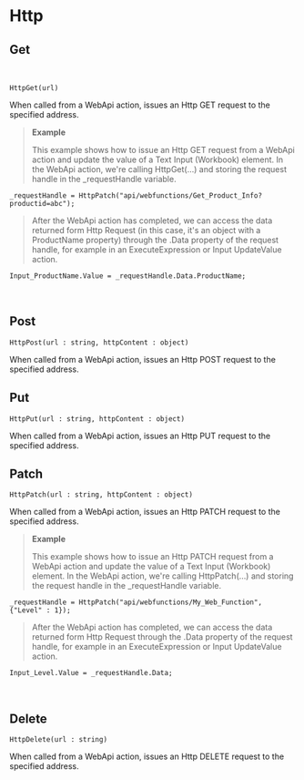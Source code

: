 
# Http

## Get

<br/>

```
HttpGet(url)
```

When called from a WebApi action, issues an Http GET request to the specified address.
<br/>

>**Example**
>
>This example shows how to issue an Http GET request from a WebApi action and update the value of a Text Input (Workbook) element. In the WebApi action, we're calling HttpGet(…) and storing the request handle in the _requestHandle variable.
>
```
_requestHandle = HttpPatch("api/webfunctions/Get_Product_Info?productid=abc");
```
>
>After the WebApi action has completed, we can access the data returned form Http Request (in this case, it's an object with a ProductName property) through the .Data property of the request handle, for example in an ExecuteExpression or Input UpdateValue action. 
>
```
Input_ProductName.Value = _requestHandle.Data.ProductName;
```

<br/>

## Post

```
HttpPost(url : string, httpContent : object)
```

When called from a WebApi action, issues an Http POST request to the specified address.
<br/>

## Put

```
HttpPut(url : string, httpContent : object)
```
When called from a WebApi action, issues an Http PUT request to the specified address.
<br/>

## Patch

```
HttpPatch(url : string, httpContent : object)
```
When called from a WebApi action, issues an Http PATCH request to the specified address.
<br/>

>**Example**
>
>This example shows how to issue an Http PATCH request from a WebApi action and update the value of a Text Input (Workbook) element. In the WebApi action, we're calling HttpPatch(…) and storing the request handle in the _requestHandle variable.
>
```
_requestHandle = HttpPatch("api/webfunctions/My_Web_Function", {"Level" : 1});
```
>
>After the WebApi action has completed, we can access the data returned form Http Request through the .Data property of the request handle, for example in an ExecuteExpression or Input UpdateValue action.
>
```
Input_Level.Value = _requestHandle.Data;
```

<br/>

## Delete

```
HttpDelete(url : string)
```

When called from a WebApi action, issues an Http DELETE request to the specified address.
 